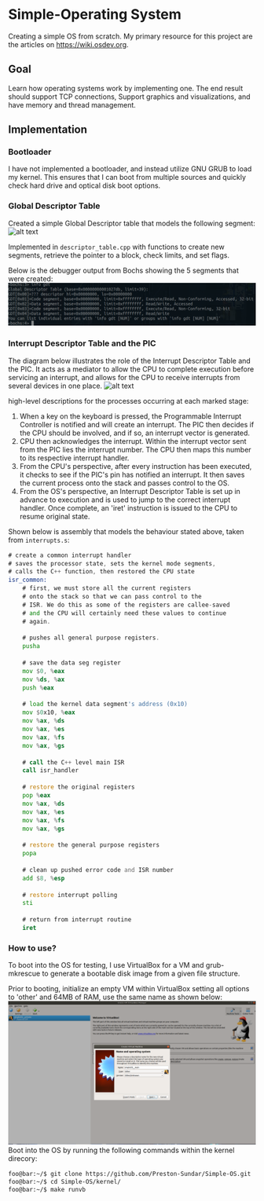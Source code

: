 # Simple-Operating System
Creating a simple OS from scratch. My primary resource for this project are the articles on https://wiki.osdev.org. 


## Goal
Learn how operating systems work by implementing one. The end result should support TCP connections, Support graphics and visualizations, and have memory and thread management.

## Implementation

### Bootloader
I have not implemented a bootloader, and instead utilize GNU GRUB to load my kernel. This ensures that I can boot from multiple sources and quickly check hard drive and optical disk boot options.

### Global Descriptor Table
Created a simple Global Descriptor table that models the following segment:
![alt text](https://github.com/Preston-Sundar/Poop-OS/blob/master/readmeimages/segment-descriptor.png)

Implemented in `descriptor_table.cpp` with functions to create new segments, retrieve the pointer to a block, check limits, and set flags.

Below is the debugger output from Bochs showing the 5 segments that were created:
![alt text](https://github.com/Preston-Sundar/Simple-OS/blob/master/readmeimages/bochs_gdt.png)


### Interrupt Descriptor Table and the PIC
The diagram below illustrates the role of the Interrupt Descriptor Table and the PIC. It acts as a mediator to allow the CPU to complete execution before servicing an interrupt, and allows for the CPU to receive interrupts from several devices in one place.
![alt text](https://github.com/Preston-Sundar/Poop-OS/blob/master/readmeimages/PIC.png)
 
high-level descriptions for the processes occurring at each marked stage:
1. When a key on the keyboard is pressed, the Programmable Interrupt Controller is notified and will create an interrupt. The PIC then decides if the CPU should be involved, and if so, an interrupt vector is generated.
2. CPU then acknowledges the interrupt. Within the interrupt vector sent from the PIC lies the interrupt number. The CPU then maps this number to its respective interrupt handler.
3. From the CPU's perspective, after every instruction has been executed, it checks to see if the PIC's pin has notified an interrupt. It then saves the current process onto the stack and passes control to the OS.
4. From the OS's perspective, an Interrupt Descriptor Table is set up in advance to execution and is used to jump to the correct interrupt handler. Once complete, an 'iret' instruction is issued to the CPU to resume original state.

Shown below is assembly that models the behaviour stated above, taken from `interrupts.s`:
```asm
# create a common interrupt handler
# saves the processor state, sets the kernel mode segments,
# calls the C++ function, then restored the CPU state
isr_common:
    # first, we must store all the current registers
    # onto the stack so that we can pass control to the
    # ISR. We do this as some of the registers are callee-saved
    # and the CPU will certainly need these values to continue
    # again.
    
    # pushes all general purpose registers.
    pusha

    # save the data seg register
    mov $0, %eax
    mov %ds, %ax
    push %eax

    # load the kernel data segment's address (0x10)
    mov $0x10, %eax
    mov %ax, %ds
    mov %ax, %es
    mov %ax, %fs
    mov %ax, %gs
    
    # call the C++ level main ISR
    call isr_handler

    # restore the original registers
    pop %eax
    mov %ax, %ds
    mov %ax, %es
    mov %ax, %fs
    mov %ax, %gs

    # restore the general purpose registers
    popa

    # clean up pushed error code and ISR number
    add $8, %esp

    # restore interrupt polling
    sti

    # return from interrupt routine
    iret
```



### How to use?
To boot into the OS for testing, I use VirtualBox for a VM and grub-mkrescue to generate a bootable disk image from a given file structure.

Prior to booting, initialize an empty VM within VirtualBox setting all options to 'other' and 64MB of RAM, use the same name as shown below:
![alt text](https://github.com/Preston-Sundar/Simple-OS/blob/master/readmeimages/instruction_addvm.png)
Boot into the OS by running the following commands within the kernel direcory:
```console
foo@bar:~/$ git clone https://github.com/Preston-Sundar/Simple-OS.git
foo@bar:~/$ cd Simple-OS/kernel/
foo@bar:~/$ make runvb
```
